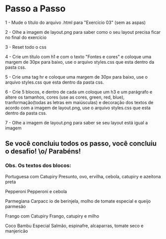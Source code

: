 # Passo a Passo

1 - Mude o título do arquivo .html para "Exercício 03" (sem as aspas)

2 - Olhe a imagem de layout.png para saber como o seu layout precisa ficar no final do exercício

3 - Reset todo o css

4 - Crie um título com h1 e com o texto "Fontes e cores" e coloque uma margem de 30px para baixo, use o arquivo styles.css que esta dentro da pasta css.

5 - Crie uma tag hr e coloque uma margem de 30px para baixo, use o arquivo styles.css que esta dentro da pasta css.

6 - Crie 5 blocos, e dentro de cada um coloque um h3 e um parágrafo e altere os tamanhos, cores (use as cores, green, red, blue), tranformação(todas as letras em maiúsculas) e decoração dos textos de acordo com a imagem de layout.png, use o arquivo styles.css que esta dentro da pasta css.

7 - Olhe a imagem de layout.png para saber se seu layout está igual a imagem

## Se você concluiu todos os passo, você concluiu o desafio! \o/ Parabéns!

### Obs. Os textos dos blocos:

Portuguesa com Catupiry
Presunto, ovo, ervilha, cebola, catupiry e azeitona preta

Pepperoni
Pepperoni e cebola

Parmegiana
Carpacc
io de berinjela, molho de tomate especial e queijo parmesão

Frango com Catupiry
Frango, catupiry e milho

Coco Bambu Especial
Salmão, espinafre, alcaparras, tomate seco e manjericão
